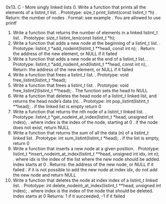 0x13. C - More singly linked lists
0. Write a function that prints all the elements of a listint_t list.
	. Prototype: size_t print_listint(const listint_t *h)
	. Return: the number of nodes
	. Format: see example
	. You are allowed to use printf
1. Write a function that returns the number of elements in a linked listint_t list.
	. Prototype: size_t listint_len(const listint_t *h);
2. Write a function that adds a new node at the beginning of a listint_t list.
	. Prototype: listint_t *add_nodeint(listint_t **head, const int n);
	. Return: the address of the new element, or NULL if it failed
3. Write a function that adds a new node at the end of a listint_t list.
	. Prototype: listint_t *add_nodeint_end(listint_t **head, const int n);
	. Return: the address of the new element, or NULL if it failed
4. Write a function that frees a listint_t list.
	. Prototype: void free_listint(listint_t *head);
5. Write a function that frees a listint_t list.
	. Prototype: void free_listint2(listint_t **head);
	. The function sets the head to NULL
6. Write a function that deletes the head node of a listint_t linked list, and returns the head node’s data (n).
	. Prototype: int pop_listint(listint_t **head);
	. if the linked list is empty return 0
7. Write a function that returns the nth node of a listint_t linked list.
	. Prototype: listint_t *get_nodeint_at_index(listint_t *head, unsigned int index);
	. where index is the index of the node, starting at 0
	. if the node does not exist, return NULL
8. Write a function that returns the sum of all the data (n) of a listint_t linked list.
	.Prototype: int sum_listint(listint_t *head);
	. if the list is empty, return 0
9. Write a function that inserts a new node at a given position.
	. Prototype: listint_t *insert_nodeint_at_index(listint_t **head, unsigned int idx, int n);
	. where idx is the index of the list where the new node should be added. Index starts at 0
	. Returns: the address of the new node, or NULL if it failed
	. if it is not possible to add the new node at index idx, do not add the new node and return NULL
10. Write a function that deletes the node at index index of a listint_t linked list.
	. Prototype: int delete_nodeint_at_index(listint_t **head, unsigned int index);
	. where index is the index of the node that should be deleted. Index starts at 0
	Returns: 1 if it succeeded, -1 if it failed
